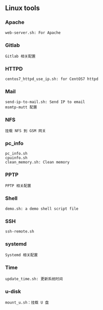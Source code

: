 ## Linux tools

### Apache

	web-server.sh: For Apache

### Gitlab

	Gitlab 相关配置

### HTTPD

	centos7_httpd_use_ip.sh: for CentOS7 httpd

### Mail

	send-ip-to-mail.sh: Send IP to email
	msmtp-mutt 配置

### NFS

	挂载 NFS 到 GSM 网关

### pc_info

	pc_info.sh
	cpuinfo.sh
	clean_memory.sh: Clean memory

### PPTP

	PPTP 相关配置
	
### Shell

	demo.sh: a demo shell script file
	
### SSH

	ssh-remote.sh

### systemd

	Systemd 相关配置
	
### Time

	update_time.sh: 更新系统时间

### u-disk

	mount_u.sh：挂载 U 盘
	
